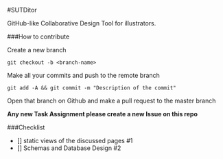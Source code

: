 #SUTDitor

GitHub-like Collaborative Design Tool for illustrators.

###How to contribute

Create a new branch

```
git checkout -b <branch-name>
```

Make all your commits and push to the remote branch

```
git add -A && git commit -m "Description of the commit"
```

Open that branch on Github and make a pull request to the master branch

**Any new Task Assignment please create a new Issue on this repo**

###Checklist
- [] static views of the discussed pages #1
- [] Schemas and Database Design #2
